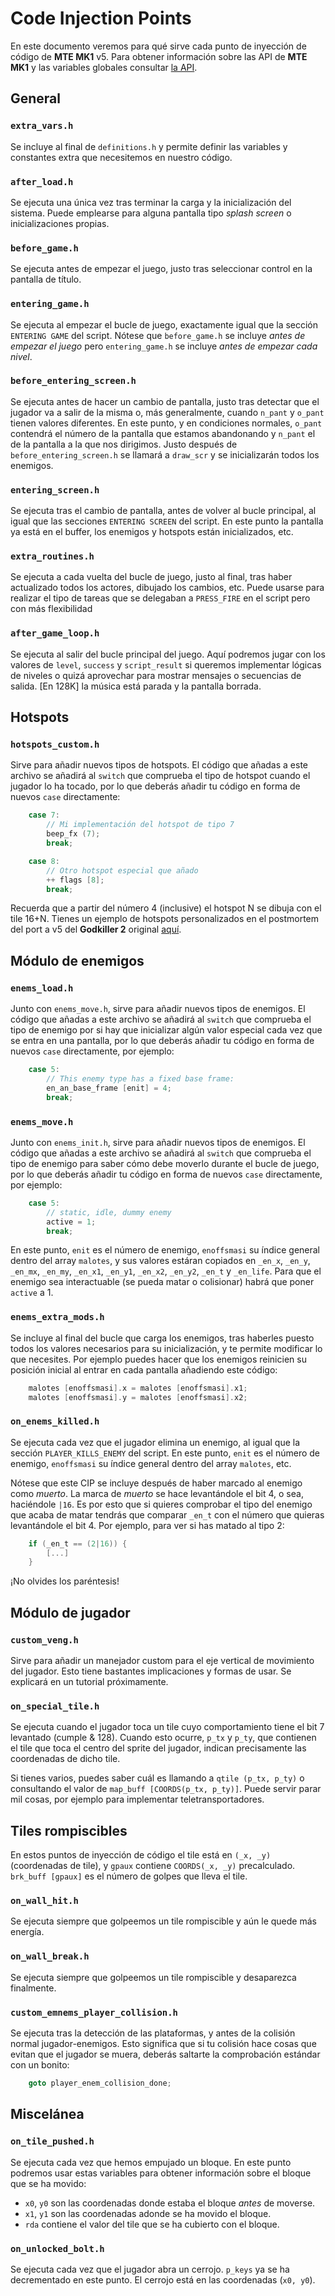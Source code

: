 # Code Injection Points

En este documento veremos para qué sirve cada punto de inyección de código de **MTE MK1** v5. Para obtener información sobre las API de **MTE MK1** y las variables globales consultar [la API](https://github.com/mojontwins/MK1/blob/master/docs/API.md).

## General

### `extra_vars.h`

Se incluye al final de `definitions.h` y permite definir las variables y constantes extra que necesitemos en nuestro código.

### `after_load.h`

Se ejecuta una única vez tras terminar la carga y la inicialización del sistema. Puede emplearse para alguna pantalla tipo *splash screen* o inicializaciones propias.

### `before_game.h`

Se ejecuta antes de empezar el juego, justo tras seleccionar control en la pantalla de título.

### `entering_game.h`

Se ejecuta al empezar el bucle de juego, exactamente igual que la sección `ENTERING GAME` del script. Nótese que `before_game.h` se incluye *antes de empezar el juego* pero `entering_game.h` se incluye *antes de empezar cada nivel*.

### `before_entering_screen.h`

Se ejecuta antes de hacer un cambio de pantalla, justo tras detectar que el jugador va a salir de la misma o, más generalmente, cuando `n_pant` y `o_pant` tienen valores diferentes. En este punto, y en condiciones normales, `o_pant` contendrá el número de la pantalla que estamos abandonando y `n_pant` el de la pantalla a la que nos dirigimos. Justo después de `before_entering_screen.h` se llamará a `draw_scr` y se inicializarán todos los enemigos.

### `entering_screen.h`

Se ejecuta tras el cambio de pantalla, antes de volver al bucle principal, al igual que las secciones `ENTERING SCREEN` del script. En este punto la pantalla ya está en el buffer, los enemigos y hotspots están inicializados, etc.

### `extra_routines.h`

Se ejecuta a cada vuelta del bucle de juego, justo al final, tras haber actualizado todos los actores, dibujado los cambios, etc. Puede usarse para realizar el tipo de tareas que se delegaban a `PRESS_FIRE` en el script pero con más flexibilidad

### `after_game_loop.h`

Se ejecuta al salir del bucle principal del juego. Aquí podremos jugar con los valores de `level`, `success` y `script_result` si queremos implementar lógicas de niveles o quizá aprovechar para mostrar mensajes o secuencias de salida. [En 128K] la música está parada y la pantalla borrada.

## Hotspots

### `hotspots_custom.h`

Sirve para añadir nuevos tipos de hotspots. El código que añadas a este archivo se añadirá al `switch` que comprueba el tipo de hotspot cuando el jugador lo ha tocado, por lo que deberás añadir tu código en forma de nuevos `case` directamente:

```c
    case 7:
        // Mi implementación del hotspot de tipo 7
        beep_fx (7);
        break;

    case 8: 
        // Otro hotspot especial que añado
        ++ flags [8];
        break;
```

Recuerda que a partir del número 4 (inclusive) el hotspot N se dibuja con el tile 16+N. Tienes un ejemplo de hotspots personalizados en el postmortem del port a v5 del **Godkiller 2** original [aquí](https://github.com/mojontwins/MK1/tree/master/contrib/godkiller_2).

## Módulo de enemigos

### `enems_load.h`

Junto con `enems_move.h`, sirve para añadir nuevos tipos de enemigos. El código que añadas a este archivo se añadirá al `switch` que comprueba el tipo de enemigo por si hay que inicializar algún valor especial cada vez que se entra en una pantalla, por lo que deberás añadir tu código en forma de nuevos `case` directamente, por ejemplo:

```c
    case 5:
        // This enemy type has a fixed base frame: 
        en_an_base_frame [enit] = 4;
        break;
```

### `enems_move.h`

Junto con `enems_init.h`, sirve para añadir nuevos tipos de enemigos. El código que añadas a este archivo se añadirá al `switch` que comprueba el tipo de enemigo para saber cómo debe moverlo durante el bucle de juego, por lo que deberás añadir tu código en forma de nuevos `case` directamente, por ejemplo: 

```c
    case 5:
        // static, idle, dummy enemy
        active = 1;
        break;
```

En este punto, `enit` es el número de enemigo, `enoffsmasi` su índice general dentro del array `malotes`,  y sus valores estáran copiados en `_en_x`, `_en_y`, `_en_mx`, `_en_my`, `_en_x1`, `_en_y1`, `_en_x2`, `_en_y2`, `_en_t` y `_en_life`. Para que el enemigo sea interactuable (se pueda matar o colisionar) habrá que poner `active` a 1.

### `enems_extra_mods.h`

Se incluye al final del bucle que carga los enemigos, tras haberles puesto todos los valores necesarios para su inicialización, y te permite modificar lo que necesites. Por ejemplo puedes hacer que los enemigos reinicien su posición inicial al entrar en cada pantalla añadiendo este código:

```c
    malotes [enoffsmasi].x = malotes [enoffsmasi].x1;
    malotes [enoffsmasi].y = malotes [enoffsmasi].x2;
```

### `on_enems_killed.h`

Se ejecuta cada vez que el jugador elimina un enemigo, al igual que la sección `PLAYER_KILLS_ENEMY` del script. En este punto, `enit` es el número de enemigo, `enoffsmasi` su índice general dentro del array `malotes`, etc.

Nótese que este CIP se incluye después de haber marcado al enemigo como *muerto*. La marca de *muerto* se hace levantándole el bit 4, o sea, haciéndole `|16`. Es por esto que si quieres comprobar el tipo del enemigo que acaba de matar tendrás que comparar `_en_t` con el número que quieras levantándole el bit 4. Por ejemplo, para ver si has matado al tipo 2:

```c
    if (_en_t == (2|16)) {
        [...]
    }
```

¡No olvides los paréntesis!

## Módulo de jugador

### `custom_veng.h`

Sirve para añadir un manejador custom para el eje vertical de movimiento del jugador. Esto tiene bastantes implicaciones y formas de usar. Se explicará en un tutorial próximamente.

### `on_special_tile.h`

Se ejecuta cuando el jugador toca un tile cuyo comportamiento tiene el bit 7 levantado (cumple & 128). Cuando esto ocurre, `p_tx` y `p_ty`, que contienen el tile que toca el centro del sprite del jugador, indican precisamente las coordenadas de dicho tile.

Si tienes varios, puedes saber cuál es llamando a `qtile (p_tx, p_ty)` o consultando el valor de `map_buff [COORDS(p_tx, p_ty)]`. Puede servir parar mil cosas, por ejemplo para implementar teletransportadores.

## Tiles rompiscibles

En estos puntos de inyección de código el tile está en `(_x, _y)` (coordenadas de tile), y `gpaux` contiene `COORDS(_x, _y)` precalculado. `brk_buff [gpaux]` es el número de golpes que lleva el tile.

### `on_wall_hit.h`

Se ejecuta siempre que golpeemos un tile rompiscible y aún le quede más energía.

### `on_wall_break.h`

Se ejecuta siempre que golpeemos un tile rompiscible y desaparezca finalmente.

### `custom_emnems_player_collision.h`

Se ejecuta tras la detección de las plataformas, y antes de la colisión normal jugador-enemigos. Esto significa que si tu colisión hace cosas que evitan que el jugador se muera, deberás saltarte la comprobación estándar con un bonito:

```c
    goto player_enem_collision_done;
```

## Miscelánea

### `on_tile_pushed.h`

Se ejecuta cada vez que hemos empujado un bloque. En este punto podremos usar estas variables para obtener información sobre el bloque que se ha movido:

* `x0`, `y0` son las coordenadas donde estaba el bloque *antes* de moverse.
* `x1`, `y1` son las coordenadas adonde se ha movido el bloque.
* `rda` contiene el valor del tile que se ha cubierto con el bloque.

### `on_unlocked_bolt.h`

Se ejecuta cada vez que el jugador abra un cerrojo. `p_keys` ya se ha decrementado en este punto. El cerrojo está en las coordenadas (`x0, y0`).
